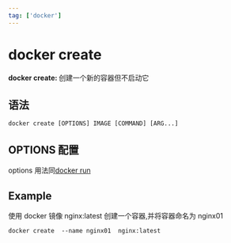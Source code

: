 ```yaml
---
tag: ['docker']
---
```


# docker create

<b>docker create: </b>创建一个新的容器但不启动它

## 语法

```
docker create [OPTIONS] IMAGE [COMMAND] [ARG...]
```

## OPTIONS 配置

options 用法同[docker run](./run.md)

## Example

使用 docker 镜像 nginx:latest 创建一个容器,并将容器命名为 nginx01

```
docker create  --name nginx01  nginx:latest
```
